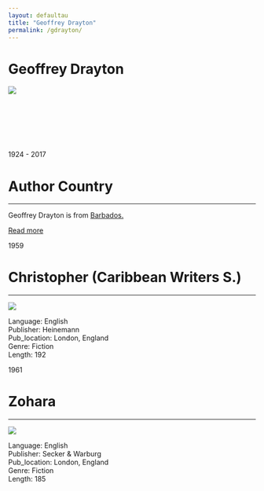 ```yaml
---
layout: defaultau
title: "Geoffrey Drayton"
permalink: /gdrayton/
---
```

<!-- partial:index.partial.html -->
<div class="content">
    <h1>Geoffrey Drayton</h1>
    <div class="quote">
        <div><img src="http://www.artsetcbarbados.com/sites/default/files/styles/full_size_image_cb/public/featuresimages/ae29_slideshow_drayton2_0.jpg?itok=Bb8gzqTK" class="logo"></div>
    </div>
    <div class="timeline">
        <div style="padding-bottom:100px;"></div>
        <div class="block">
            <div class="date right"><p class="right"> 1924 - 2017 </p></div>
            <div class="dot"></div>
            <div class="left first">
            <div class="author_country">
                <h1>Author Country</h1><hr>
          <div class="aclocation">  <p> Geoffrey Drayton is from <a href="{{ site.baseurl }}/12">Barbados.</a></p></div>
              <div class="acreadmore">  <a href="https://en.wikipedia.org/wiki/Geoffrey_Drayton">Read more</a></div>
            </div>
            </div>
        </div>
       <div class="block">
            <div class="date right"><p class="right">1959</p></div>
            <div class="dot"></div>
            <div class="right">
                <h1>Christopher (Caribbean Writers S.)</h1><hr>
                <p><img src="https://m.media-amazon.com/images/I/31ARkFQv2jL._SX373_BO1,204,203,200_.jpg"></p>
                <p>
                Language: English <br/>
                Publisher: Heinemann <br/>
                Pub_location: London, England <br/>
                Genre: Fiction <br/>
                Length: 192 <br/>
                </p>
            </div>
        </div>
        <div class="block">
            <div class="date left"><p class="left">1961</p></div>
            <div class="dot"></div>
            <div class="right">
                <h1>Zohara</h1><hr>
                <p><img src="https://i.gr-assets.com/images/S/compressed.photo.goodreads.com/books/1507245057l/36360928._SY475_.jpg"></p>
                <p>
                Language: English <br/>
                Publisher: Secker & Warburg <br/>
                Pub_location: London, England<br/>
                Genre: Fiction <br/>
                Length: 185 <br/>
                </p>
            </div>
        </div>
               </div>
<!-- partial -->
  <script src='https://cdnjs.cloudflare.com/ajax/libs/jquery/3.1.1/jquery.min.js'></script><script  src="assets/js/authorscript.js"></script>
